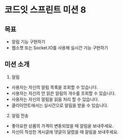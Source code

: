 # 코드잇 스프린트 미션 8

## 목표

- 알림 기능 구현하기
- 웹소켓 또는 Socket.IO를 사용해 실시간 기능 구현하기

## 미션 소개

1. 알림

- 사용자는 자신의 알림 목록을 조회할 수 있습니다.
- 사용자는 자신의 안 읽은 알림의 개수를 조회할 수 있습니다.
- 사용자는 자신의 알림을 읽음 처리 할 수 있습니다.
- 클라이언트에서는 실시간으로 알림을 받을 수 있습니다.

2. 알림 전송

- 좋아요한 상품의 가격이 변동되었을 때 알림을 보내주세요.
- 자신이 작성한 게시글에 댓글이 달렸을 때 알림을 보내주세요.
